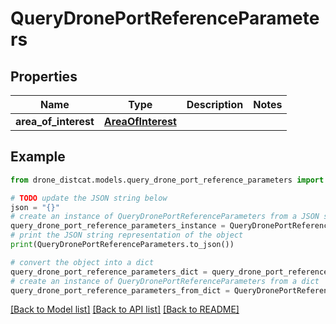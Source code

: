 # QueryDronePortReferenceParameters


## Properties

Name | Type | Description | Notes
------------ | ------------- | ------------- | -------------
**area_of_interest** | [**AreaOfInterest**](AreaOfInterest.md) |  | 

## Example

```python
from drone_distcat.models.query_drone_port_reference_parameters import QueryDronePortReferenceParameters

# TODO update the JSON string below
json = "{}"
# create an instance of QueryDronePortReferenceParameters from a JSON string
query_drone_port_reference_parameters_instance = QueryDronePortReferenceParameters.from_json(json)
# print the JSON string representation of the object
print(QueryDronePortReferenceParameters.to_json())

# convert the object into a dict
query_drone_port_reference_parameters_dict = query_drone_port_reference_parameters_instance.to_dict()
# create an instance of QueryDronePortReferenceParameters from a dict
query_drone_port_reference_parameters_from_dict = QueryDronePortReferenceParameters.from_dict(query_drone_port_reference_parameters_dict)
```
[[Back to Model list]](../README.md#documentation-for-models) [[Back to API list]](../README.md#documentation-for-api-endpoints) [[Back to README]](../README.md)


